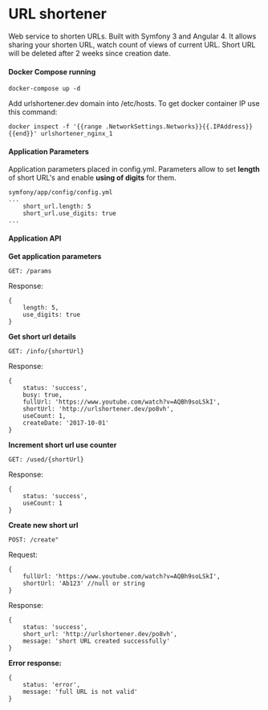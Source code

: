 # URL shortener

Web service to shorten URLs. Built with Symfony 3 and Angular 4. It allows sharing your shorten URL, watch count of views of current URL. Short URL will be deleted after 2 weeks since creation date.

#### Docker Compose running
```
docker-compose up -d
```

Add urlshortener.dev domain into /etc/hosts. To get docker container IP use this command:

```
docker inspect -f '{{range .NetworkSettings.Networks}}{{.IPAddress}}{{end}}' urlshortener_nginx_1
```

#### Application Parameters

Application parameters placed in config.yml. Parameters allow to set **length** of short URL's and enable **using of digits** for them.
```
symfony/app/config/config.yml
...
    short_url.length: 5
    short_url.use_digits: true
...
```

#### Application API

**Get application parameters**
```
GET: /params
```
Response:
```
{
    length: 5,
    use_digits: true
}
```

**Get short url details**
```
GET: /info/{shortUrl}
```
Response:
```
{
    status: 'success',
    busy: true,
    fullUrl: 'https://www.youtube.com/watch?v=AQBh9soLSkI',
    shortUrl: 'http://urlshortener.dev/po8vh',
    useCount: 1,
    createDate: '2017-10-01'
}
```

**Increment short url use counter**
```
GET: /used/{shortUrl}
```
Response:
```
{
    status: 'success',
    useCount: 1
}
```

**Create new short url**
```
POST: /create"
```
Request:
```
{
    fullUrl: 'https://www.youtube.com/watch?v=AQBh9soLSkI',
    shortUrl: 'Ab123' //null or string
}
```
Response:
```
{
    status: 'success',
    short_url: 'http://urlshortener.dev/po8vh',
    message: 'short URL created successfully'
}
```

**Error response:**
```
{
    status: 'error',
    message: 'full URL is not valid'
}
```
